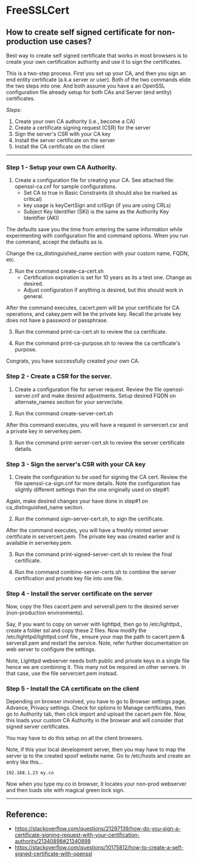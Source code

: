 # FreeSSLCert 
## How to create self signed certificate for non-production use cases?

Best way to create self signed certificate that works in most browsers is to create your own certification authority and use it to sign the certificates.

This is a two-step process. First you set up your CA, and then you sign an end entity certificate (a.k.a server or user). Both of the two commands elide the two steps into one. And both assume you have a an OpenSSL configuration file already setup for both CAs and Server (end entity) certificates.

*Steps:*
1. Create your own CA authority (i.e., become a CA)
1. Create a certificate signing request (CSR) for the server
1. Sign the server's CSR with your CA key
1. Install the server certificate on the server
1. Install the CA certificate on the client

---

### Step 1 - Setup your own CA Authority.

1. Create a configuration file for creating your CA.  See attached file: openssl-ca.cnf for sample configurations.
	- Set CA to true in Basic Constraints (it should also be marked as critical)
	- key usage is keyCertSign and crlSign (if you are using CRLs)
	- Subject Key Identifier (SKI) is the same as the Authority Key Identifier (AKI)

The defaults save you the time from entering the same information while experimenting with configuration file and command options.  When you run the command, accept the defaults as is.

Change the ca_distinguished_name section with your custom name, FQDN, etc.

2. Run the command create-ca-cert.sh
	- Certification expiration is set for 10 years as its a test one.  Change as desired.
	- Adjust configuration if anything is desired, but this should work in general.

After the command executes, cacert.pem will be your certificate for CA operations, and cakey.pem will be the private key. Recall the private key does not have a password or passphrase.

3. Run the command print-ca-cert.sh to review the ca certificate.

4. Run the command print-ca-purpose.sh to review the ca certificate's purpose.

Congrats, you have successfully created your own CA.

### Step 2 - Create a CSR for the server.

1. Create a configuration file for server request.  Review the file openssl-server.cnf and make desired adjustments.  Setup desired FQDN on alternate_names section for your server/site.

2. Run the command create-server-cert.sh

After this command executes, you will have a request in servercert.csr and a private key in serverkey.pem.

3. Run the command print-server-cert.sh to review the server certificate details.

### Step 3 - Sign the server's CSR with your CA key

1. Create the configuration to be used for signing the CA cert.  Review the file openssl-ca-sign.cnf for more details.  Note the configuration has slightly different settings than the one originally used on step#1.

Again, make desired changes your have done in step#1 on ca_distinguished_name section.

2. Run the command sign-server-cert.sh, to sign the certificate.

After the command executes, you will have a freshly minted server certificate in servercert.pem. The private key was created earlier and is available in serverkey.pem.

3. Run the command print-signed-server-cert.sh to review the final certificate.

4. Run the command combine-server-certs.sh to combine the server certification and private key file into one file.

### Step 4 - Install the server certificate on the server

Now, copy the files cacert.pem and serverall.pem to the desired server (non-production environments).

Say, if you want to copy on server with lighttpd, then go to /etc/lighttpd., create a folder ssl and copy these 2 files.  Now modify the /etc/lighttpd/lighttpd.conf file., ensure your map the path to cacert.pem & serverall.pem and restart the service.  Note, refer further documentation on web server to configure the settings.

Note, Lighttpd webserver needs both public and private keys in a single file hence we are combining it.  This many not be required on other servers.  In that case, use the file servercert.pem instead.

### Step 5 - Install the CA certificate on the client

Depending on browser involved, you have to go to Browser settings page, Advance, Privacy settings.  Check for options to Manage certificates, then go to Authority tab, then click import and upload the cacert.pem file.
Now, this loads your custom CA Authority in the browser and will consider that signed server certificates.

You may have to do this setup on all the client browsers.

Note, if this your local development server, then you may have to map the server ip to the created spoof website name.  Go to /etc/hosts and create an entry like this...

```
192.168.1.23 my.co
```

Now when you type my.co in browser, it locates your non-prod webserver and then loads site with magical green lock sign.

---

## Reference:
* https://stackoverflow.com/questions/21297139/how-do-you-sign-a-certificate-signing-request-with-your-certification-authority/21340898#21340898
* https://stackoverflow.com/questions/10175812/how-to-create-a-self-signed-certificate-with-openssl
